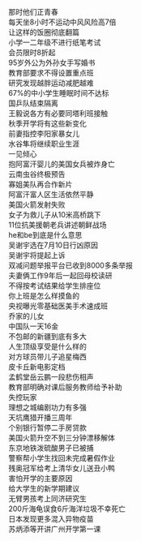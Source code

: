 那时他们正青春  
每天坐8小时不运动中风风险高7倍  
让这样的饭圈彻底翻篇  
小学一二年级不进行纸笔考试  
会员限时8折起  
95岁外公为外孙女手写婚书  
教育部要求不得设置重点班  
研究发现越胖运动减肥越难  
67%的中小学生睡眠时间不达标  
国乒队结束隔离  
王毅说各方有必要同塔利班接触  
秋季开学将有这些新变化  
前妻指控李阳家暴女儿  
水谷隼将继续职业生涯  
一见倾心  
抱阿富汗婴儿的美国女兵被炸身亡  
云南虫谷终极预告  
寡姐美队再合作新片  
阿富汗富人区生活依然平静  
美国火箭发射失败  
女子为救儿子从10米高桥跳下  
11位抗美援朝老兵讲述朝鲜战场  
he和be到底是什么意思  
吴谢宇选在7月10日行凶原因  
吴谢宇将提起上诉  
双减问题举报平台已收到8000多条举报  
夫妻俩工作9年后一起回母校读研  
不得按考试结果给学生排座位  
你上班是怎么样摸鱼的  
央视曝光零基础医美手术速成班  
乔家的儿女  
中国队一天16金  
不包邮的新疆到底有多大  
人生顶级享受是什么样的  
对方球员带儿子追星梅西  
皮卡丘新电影定档  
孟鹤堂岳云鹏一段悲伤相声  
教育部明确对课后服务教师给予补助  
失控玩家  
理想之城编剧功力有多强  
天坑鹰猎开播三周年  
个别银行暂停二手房贷款  
美国火箭升空不到三分钟漂移解体  
东京地铁泼硫酸男子已被捕  
警察帮小学生找回未完成暑假作业  
残奥冠军给考上清华女儿送丑小鸭  
害怕开学的主要原因  
给大学生的新学期建议  
无臂男孩考上同济研究生  
200斤海龟误食6斤海洋垃圾不幸死亡  
日本发现更多混入异物疫苗  
苏炳添等开讲广州开学第一课  
